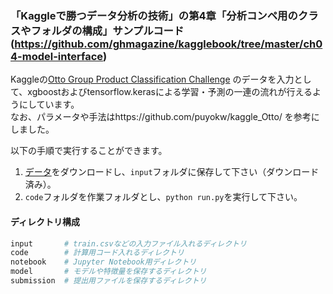 ### 「Kaggleで勝つデータ分析の技術」の第4章「分析コンペ用のクラスやフォルダの構成」サンプルコード(https://github.com/ghmagazine/kagglebook/tree/master/ch04-model-interface)

Kaggleの[Otto Group Product Classification Challenge](https://www.kaggle.com/c/otto-group-product-classification-challenge/)
のデータを入力として、xgboostおよびtensorflow.kerasによる学習・予測の一連の流れが行えるようにしています。  
なお、パラメータや手法はhttps://github.com/puyokw/kaggle_Otto/ を参考にしました。

以下の手順で実行することができます。

1. [データ](https://www.kaggle.com/c/otto-group-product-classification-challenge/data)をダウンロードし、`input`フォルダに保存して下さい（ダウンロード済み）。
2. `code`フォルダを作業フォルダとし、```python run.py```を実行して下さい。 

#### ディレクトリ構成
```bash
input       # train.csvなどの入力ファイル入れるディレクトリ
code        # 計算用コード入れるディレクトリ
notebook    # Jupyter Notebook用ディレクトリ
model       # モデルや特徴量を保存するディレクトリ
submission  # 提出用ファイルを保存するディレクトリ
```